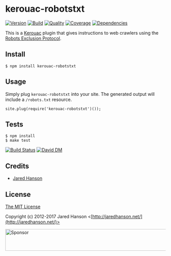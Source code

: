 # kerouac-robotstxt

[![Version](https://img.shields.io/npm/v/kerouac-robotstxt.svg?label=version)](https://www.npmjs.com/package/kerouac-robotstxt)
[![Build](https://img.shields.io/travis/jaredhanson/kerouac-robotstxt.svg)](https://travis-ci.org/jaredhanson/kerouac-robotstxt)
[![Quality](https://img.shields.io/codeclimate/github/jaredhanson/kerouac-robotstxt.svg?label=quality)](https://codeclimate.com/github/jaredhanson/kerouac-robotstxt)
[![Coverage](https://img.shields.io/coveralls/jaredhanson/kerouac-robotstxt.svg)](https://coveralls.io/r/jaredhanson/kerouac-robotstxt)
[![Dependencies](https://img.shields.io/david/jaredhanson/kerouac-robotstxt.svg)](https://david-dm.org/jaredhanson/kerouac-robotstxt)


This is a [Kerouac](https://github.com/jaredhanson/kerouac) plugin that gives
instructions to web crawlers using the [Robots Exclusion Protocol](http://www.robotstxt.org/).

## Install

    $ npm install kerouac-robotstxt
    
## Usage

Simply plug `kerouac-robotstxt` into your site.  The generated output will
include a `/robots.txt` resource.

    site.plug(require('kerouac-robotstxt')());

## Tests

    $ npm install
    $ make test

[![Build Status](https://secure.travis-ci.org/jaredhanson/kerouac-robotstxt.png)](http://travis-ci.org/jaredhanson/kerouac-robotstxt)  [![David DM](https://david-dm.org/jaredhanson/kerouac-robotstxt.png)](http://david-dm.org/jaredhanson/kerouac-robotstxt)

## Credits

  - [Jared Hanson](http://github.com/jaredhanson)

## License

[The MIT License](http://opensource.org/licenses/MIT)

Copyright (c) 2012-2017 Jared Hanson <[http://jaredhanson.net/](http://jaredhanson.net/)>

<a target='_blank' rel='nofollow' href='https://app.codesponsor.io/link/vK9dyjRnnWsMzzJTQ57fRJpH/jaredhanson/kerouac-robotstxt'>
  <img alt='Sponsor' width='888' height='68' src='https://app.codesponsor.io/embed/vK9dyjRnnWsMzzJTQ57fRJpH/jaredhanson/kerouac-robotstxt.svg' />
</a>
